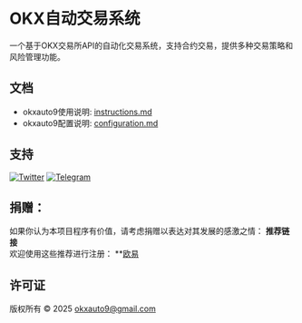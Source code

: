 # OKX自动交易系统

一个基于OKX交易所API的自动化交易系统，支持合约交易，提供多种交易策略和风险管理功能。

## 文档

- okxauto9使用说明: [instructions.md](docs/instructions.md)
- okxauto9配置说明: [configuration.md](docs/configuration.md)





## 支持
[![Twitter](https://img.shields.io/badge/Twitter-@okxauto9-1DA1F2?logo=twitter)](https://x.com/okxauto9)
[![Telegram](https://img.shields.io/badge/Telegram-2CA5E0?style=for-the-badge&logo=telegram&logoColor=white)](https://t.me/okxauto9)


## 捐赠：
如果你认为本项目程序有价值，请考虑捐赠以表达对其发展的感激之情：
**推荐链接**  
欢迎使用这些推荐进行注册：
**[欧易](https://www.okx.com/join/63236562)


## 许可证
版权所有 © 2025 okxauto9@gmail.com 
